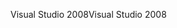 <span data-ttu-id="3029f-101">Visual Studio 2008</span><span class="sxs-lookup"><span data-stu-id="3029f-101">Visual Studio 2008</span></span>